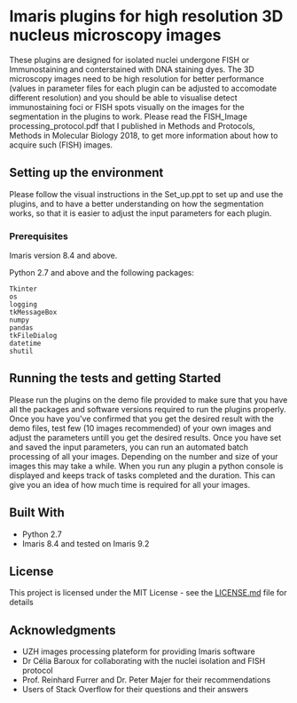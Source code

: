 # Imaris plugins for high resolution 3D nucleus microscopy images 

These plugins are designed for isolated nuclei undergone FISH or Immunostaining and conterstained with DNA staining dyes. The 3D microscopy images need to be high resolution for better performance (values in parameter files for each plugin can be adjusted to accomodate different resolution) and you should be able to visualise detect immunostaining foci or FISH spots visually on the images for the segmentation in the plugins to work. 
Please read the FISH_Image processing_protocol.pdf that I published in Methods and Protocols, Methods in Molecular Biology 2018, to get more information about how to acquire such (FISH) images.

## Setting up the  environment
Please follow the visual instructions in the Set_up.ppt to set up and use the plugins, and to have a better understanding on how the segmentation works, so that it is easier to adjust the input parameters for each plugin.

### Prerequisites

Imaris version 8.4 and above. 

Python 2.7 and above and the following packages:
```
Tkinter
os
logging
tkMessageBox
numpy
pandas
tkFileDialog
datetime
shutil 

```

## Running the tests and getting Started

Please run the plugins on the demo file provided to make sure that you have all the packages and software versions required to run the plugins properly. Once you have you've confirmed that you get the desired result with the demo files, test few (10 images recommended) of your own images and adjust the parameters untill you get the desired results. Once you have set and saved the input parameters, you can run an automated batch processing of all your images. Depending on the number and size of your images this may take a while. When you run any plugin a python console is displayed and keeps track of tasks completed and the duration. This can give you an idea of how much time is required for all your images.

## Built With

* Python 2.7
* Imaris 8.4 and tested on Imaris 9.2

## License

This project is licensed under the MIT License - see the [LICENSE.md](LICENSE.md) file for details

## Acknowledgments

* UZH images processing plateform for providing Imaris software
* Dr Célia Baroux for collaborating with the nuclei isolation and FISH protocol
* Prof. Reinhard Furrer and Dr. Peter Majer for their recommendations
* Users of Stack Overflow for their questions and their answers
